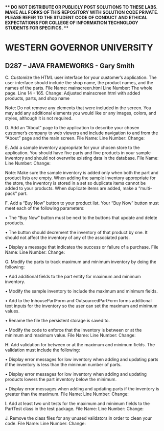 <strong>** DO NOT DISTRIBUTE OR PUBLICLY POST SOLUTIONS TO THESE LABS. MAKE ALL FORKS OF THIS REPOSITORY WITH SOLUTION CODE PRIVATE. PLEASE REFER TO THE STUDENT CODE OF CONDUCT AND ETHICAL EXPECTATIONS FOR COLLEGE OF INFORMATION TECHNOLOGY STUDENTS FOR SPECIFICS. ** </strong>

# WESTERN GOVERNOR UNIVERSITY
## D287 – JAVA FRAMEWORKS - Gary Smith

C.  Customize the HTML user interface for your customer’s application. The user interface should include the shop name, the product names, and the names of the parts.
File Name: mainscreen.html
Line Number: The whole page. Line 14 - 165.
Change: Adjusted mainscreen.html with added products, parts, and shop name

Note: Do not remove any elements that were included in the screen. You may add any additional elements you would like or any images, colors, and styles, although it is not required.


D.  Add an “About” page to the application to describe your chosen customer’s company to web viewers and include navigation to and from the “About” page and the main screen.
File Name:
Line Number:
Change:

E.  Add a sample inventory appropriate for your chosen store to the application. You should have five parts and five products in your sample inventory and should not overwrite existing data in the database.
File Name:
Line Number:
Change:

Note: Make sure the sample inventory is added only when both the part and product lists are empty. When adding the sample inventory appropriate for the store, the inventory is stored in a set so duplicate items cannot be added to your products. When duplicate items are added, make a “multi-pack” part.


F.  Add a “Buy Now” button to your product list. Your “Buy Now” button must meet each of the following parameters:

•   The “Buy Now” button must be next to the buttons that update and delete products.

•   The button should decrement the inventory of that product by one. It should not affect the inventory of any of the associated parts.

•   Display a message that indicates the success or failure of a purchase.
File Name:
Line Number:
Change:

G. Modify the parts to track maximum and minimum inventory by doing the following:

•   Add additional fields to the part entity for maximum and minimum inventory.

•   Modify the sample inventory to include the maximum and minimum fields.

•   Add to the InhousePartForm and OutsourcedPartForm forms additional text inputs for the inventory so the user can set the maximum and minimum values.

•   Rename the file the persistent storage is saved to.

•   Modify the code to enforce that the inventory is between or at the minimum and maximum value.
File Name:
Line Number:
Change:

H. Add validation for between or at the maximum and minimum fields. The validation must include the following:

•   Display error messages for low inventory when adding and updating parts if the inventory is less than the minimum number of parts.

•   Display error messages for low inventory when adding and updating products lowers the part inventory below the minimum.

•   Display error messages when adding and updating parts if the inventory is greater than the maximum.
File Name:
Line Number:
Change:

I.  Add at least two unit tests for the maximum and minimum fields to the PartTest class in the test package.
File Name:
Line Number:
Change:

J.  Remove the class files for any unused validators in order to clean your code.
File Name:
Line Number:
Change: